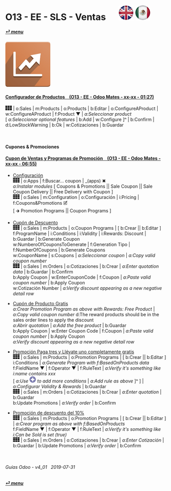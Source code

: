 # O13 - EE - SLS - Ventas &nbsp;&nbsp;&nbsp;&nbsp; [![en-uk](/doc/img/en-uk_flag_button_small.png)](/en-uk/o13/ee/sls/en-uk-o13-ee-sls-sales-guides.md) [ ![es-mx](/doc/img/es-mx_flag_button_small.png)](/es-mx/o13/ee/sls/es-mx-o13-ee-sls-sales-guides.md)
#### [_&#x23CE; menu_](/es-mx/o13/ee/es-mx-o13-ee-guides-menu.md)  
### ![sls](/doc/img/sale.png)

#### [Configurador de Productos &nbsp;&nbsp; (O13 - EE - Odoo Mates - xx-xx - 01:27)](https://youtube.com/embed/W9Ncu2mwqHQ?autoplay=1&start=0&end=0&rel=0)
![apps](/doc/img/apps.png) | o:Sales | m:Products | o:Products | b:Editar | o:ConfigureAProduct | w:ConfigureAProduct | f:Product &#x25BC; | _a:Seleccionar product_  
\[ _a:Seleccionar optional features_ | b:Add | w:Configure \]&#x207F; | b:Confirm | d:LowStockWarning | b:Ok | w:Cotizaciones | b:Guardar  

<br>

#### Cupones & Promociones

#### [Cupon de Ventas y Programas de Promoción &nbsp;&nbsp; (O13 - EE - Odoo Mates - xx-xx - 06:55)](https://youtube.com/embed/JF5JYktZV3E?autoplay=1&start=0&end=0&rel=0&nocount)

- [Configuración](https://youtube.com/embed/JF5JYktZV3E?autoplay=1&start=0&end=31&rel=0)  
![apps](/doc/img/apps.png) | o:Apps | f:Buscar... coupon | _(apps) &#x2716;  
_a:Instalar modules_ \[ Coupons & Promotions || Sale Coupon || Sale Coupon Delivery || Free Delivery with Coupon \]  
![apps](/doc/img/apps.png) | o:Sales | m:Configuration | o:Configuración | i:Pricing | f:Coupons&Promotions &#x1F5F9;  
\[ &#x1F872; Promotion Programs || Coupon Programs \]

- [Cupón de Descuento](https://youtube.com/embed/JF5JYktZV3E?autoplay=1&start=31&end=2m7s&rel=0)  
![apps](/doc/img/apps.png) | o:Sales | m:Products | o:Coupon Programs | \[ b:Crear || b:Editar \]  
f:ProgramName | i:Conditions | i:Validity | i:Rewards: Discount | b:Guardar | b:Generate Coupon  
w:NumberoOfCouponsToGenerate | f:Generation Tipo | f:NumberOfCoupons | b:Generate Coupons  
w:CouponName | s:Coupons | _a:Seleccionar coupon_ | _a:Copy valid coupon number_  
![apps](/doc/img/apps.png) | o:Sales | m:Orders | o:Cotizaciones | b:Crear | _a:Enter quotation data_ | b:Guardar | b:Confirm  
b:Apply Coupon | w:EnterCouponCode | f:Coupon | _a:Paste valid coupon number_ | b:Apply Coupon   
w:Cotización Number | _a:Verify discount appearing as a new negative detail row_

- [Cupón de Producto Gratis](https://youtube.com/embed/JF5JYktZV3E?autoplay=1&start=2m7s&end=3m48s&rel=0)  
_a:Crear Promotion Program as above with Rewards: Free Product_ | _a:Copy valid coupon number_ 
d:The reward products should be in the sales order lines to apply the discount  
_a:Abrir quotation_ | _a:Add the free product_ | b:Guardar  
b:Apply Coupon | w:Enter Coupon Code | f:Coupon | _a:Paste valid coupon number_ | b:Apply Coupon   
_a:Verify discount appearing as a new negative detail row_  

- [Promoción Paga tres y Llévate uno completamente gratis](https://youtube.com/embed/JF5JYktZV3E?autoplay=1&start=3m48s&end=5m20s&rel=0)  
![apps](/doc/img/apps.png) | o:Sales | m:Products | o:Promotion Programs | \[ b:Crear || b:Editar \]  
i:Conditions | _a:Generate Program with f:BasedOnProducts data_  
f:FieldName &#x25BC; | f:Operator &#x25BC; | f:RuleText | _a:Verify it's something like i:name contains xxx_  
\[ _a:Use ![add](/doc/img/button_add.png) to add more conditions_ | _a:Add rule as above_ ]&#x207F; \] | _a:Configurar Validity & Rewards_ | b:Guardar  
![apps](/doc/img/apps.png) | o:Sales | m:Orders | o:Cotizaciones | b:Crear | _a:Enter quotation_ | b:Guardar  
b:Update Promotions | _a:Verify order_ | b:Confirm   

- [Promoción de descuento del 10%](https://youtube.com/embed/JF5JYktZV3E?autoplay=1&start=5m20s&end=0&rel=0)  
![apps](/doc/img/apps.png) | o:Sales | m:Products | o:Promotion Programs | \[ b:Crear || b:Editar \] | _a:Crear program as above with f:BasedOnProducts_  
f:FieldName &#x25BC; | f:Operator &#x25BC; | f:RuleText | _a:Verify it's something like i:Can be Sold is set (true)_  
![apps](/doc/img/apps.png) | o:Sales | m:Orders | o:Cotizaciones | b:Crear | _a:Enter Cotización_ | b:Guardar | b:Update Promotions | _a:Verify order_ | b:Confirm   

<br>

###### Guías Odoo - v4_01 &nbsp; 2019-07-31  
**[_&#x23CE; menu_](/es-mx/o13/ee/es-mx-o13-ee-guides-menu.md)**  

